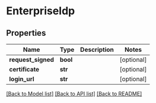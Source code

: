 # EnterpriseIdp

## Properties
Name | Type | Description | Notes
------------ | ------------- | ------------- | -------------
**request_signed** | **bool** |  | [optional] 
**certificate** | **str** |  | [optional] 
**login_url** | **str** |  | [optional] 

[[Back to Model list]](../README.md#documentation-for-models) [[Back to API list]](../README.md#documentation-for-api-endpoints) [[Back to README]](../README.md)

